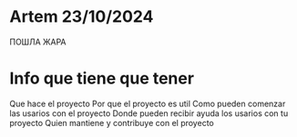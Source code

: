 # Artem 23/10/2024
ПОШЛА ЖАРА
# Info que tiene que tener
Que hace el proyecto
Por que el proyecto es util
Como pueden comenzar las usarios con el proyecto
Donde pueden recibir ayuda los usarios con tu proyecto
Quien mantiene y contribuye con el proyecto

